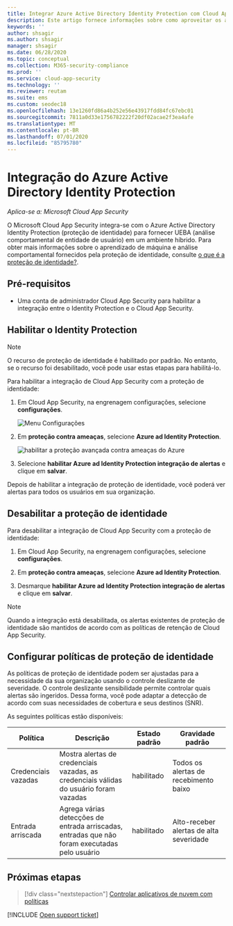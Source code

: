 ```yaml
---
title: Integrar Azure Active Directory Identity Protection com Cloud App Security
description: Este artigo fornece informações sobre como aproveitar os alertas de proteção de identidade no Cloud App Security para detecção de riscos híbridos.
keywords: ''
author: shsagir
ms.author: shsagir
manager: shsagir
ms.date: 06/28/2020
ms.topic: conceptual
ms.collection: M365-security-compliance
ms.prod: ''
ms.service: cloud-app-security
ms.technology: ''
ms.reviewer: reutam
ms.suite: ems
ms.custom: seodec18
ms.openlocfilehash: 13e1260fd86a4b252e56e43917fdd84fc67ebc01
ms.sourcegitcommit: 7811a0d33e1756782222f20df02acae2f3ea4afe
ms.translationtype: MT
ms.contentlocale: pt-BR
ms.lasthandoff: 07/01/2020
ms.locfileid: "85795780"
---
```

# <a name="azure-active-directory-identity-protection-integration"></a>Integração do Azure Active Directory Identity Protection

*Aplica-se a: Microsoft Cloud App Security*

O Microsoft Cloud App Security integra-se com o Azure Active Directory Identity Protection (proteção de identidade) para fornecer UEBA (análise comportamental de entidade de usuário) em um ambiente híbrido. Para obter mais informações sobre o aprendizado de máquina e análise comportamental fornecidos pela proteção de identidade, consulte [o que é a proteção de identidade?](/azure/active-directory/identity-protection/overview-identity-protection).

## <a name="prerequisites"></a>Pré-requisitos

- Uma conta de administrador Cloud App Security para habilitar a integração entre o Identity Protection e o Cloud App Security.

## <a name="enable-identity-protection"></a>Habilitar o Identity Protection

> [!NOTE]
> O recurso de proteção de identidade é habilitado por padrão. No entanto, se o recurso foi desabilitado, você pode usar estas etapas para habilitá-lo.

Para habilitar a integração de Cloud App Security com a proteção de identidade:

1. Em Cloud App Security, na engrenagem configurações, selecione **configurações**.

    ![Menu Configurações](media/azip-system-settings.png)

1. Em **proteção contra ameaças**, selecione **Azure ad Identity Protection**.

    ![habilitar a proteção avançada contra ameaças do Azure](media/aadip-integration.png)

1. Selecione **habilitar Azure ad Identity Protection integração de alertas** e clique em **salvar**.

Depois de habilitar a integração de proteção de identidade, você poderá ver alertas para todos os usuários em sua organização.

## <a name="disable-identity-protection"></a>Desabilitar a proteção de identidade

Para desabilitar a integração de Cloud App Security com a proteção de identidade:

1. Em Cloud App Security, na engrenagem configurações, selecione **configurações**.

1. Em **proteção contra ameaças**, selecione **Azure ad Identity Protection**.

1. Desmarque **habilitar Azure ad Identity Protection integração de alertas** e clique em **salvar**.

> [!NOTE]
> Quando a integração está desabilitada, os alertas existentes de proteção de identidade são mantidos de acordo com as políticas de retenção de Cloud App Security.

## <a name="configure-identity-protection-policies"></a>Configurar políticas de proteção de identidade

As políticas de proteção de identidade podem ser ajustadas para a necessidade da sua organização usando o controle deslizante de severidade. O controle deslizante sensibilidade permite controlar quais alertas são ingeridos. Dessa forma, você pode adaptar a detecção de acordo com suas necessidades de cobertura e seus destinos (SNR).

As seguintes políticas estão disponíveis:

|Política|Descrição|Estado padrão|Gravidade padrão|
|---|---|---|---|
|Credenciais vazadas|Mostra alertas de credenciais vazadas, as credenciais válidas do usuário foram vazadas|habilitado|Todos os alertas de recebimento baixo|
|Entrada arriscada|Agrega várias detecções de entrada arriscadas, entradas que não foram executadas pelo usuário|habilitado|Alto-receber alertas de alta severidade|

## <a name="next-steps"></a>Próximas etapas

> [!div class="nextstepaction"]
> [Controlar aplicativos de nuvem com políticas](control-cloud-apps-with-policies.md)

[!INCLUDE [Open support ticket](includes/support.md)]
